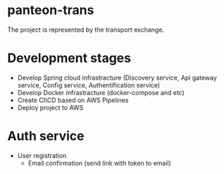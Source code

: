 # panteon-trans
The project is represented by the transport exchange.



# Development stages

  * Develop Spring cloud infrastracture (Discovery service, Api gateway service, Config service, Authentification service)
  * Develop Docker infrastracture (docker-compose and etc)
  * Create CI\CD based on AWS Pipelines
  * Deploy project to AWS
  

# Auth service
  * User registration
      * Email confirmation (send link with token to email)
      
